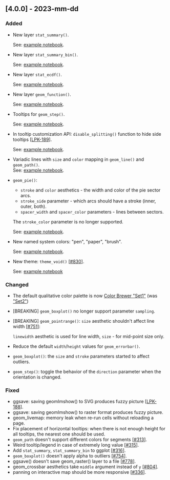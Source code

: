 ## [4.0.0] - 2023-mm-dd

### Added

- New layer `stat_summary()`.

  See: [example notebook](https://nbviewer.org/github/JetBrains/lets-plot/blob/master/docs/f-23c/stat_summary.ipynb).


- New layer `stat_summary_bin()`.

  See: [example notebook](https://nbviewer.org/github/JetBrains/lets-plot/blob/master/docs/f-23c/stat_summary_bin.ipynb).


- New layer `stat_ecdf()`.

  See: [example notebook](https://nbviewer.org/github/JetBrains/lets-plot/blob/master/docs/f-23c/stat_ecdf.ipynb). 


- New layer `geom_function()`.

  See: [example notebook](https://nbviewer.org/github/JetBrains/lets-plot/blob/master/docs/f-23c/geom_function.ipynb).


- Tooltips for `geom_step()`.

  See: [example notebook](https://nbviewer.org/github/JetBrains/lets-plot/blob/master/docs/f-23c/geom_step_tooltips.ipynb).


- In tooltip customization API:
  `disable_splitting()` function to hide side tooltips [[LPK-189](https://github.com/JetBrains/lets-plot-kotlin/issues/189)].

  See: [example notebook](https://nbviewer.org/github/JetBrains/lets-plot/blob/master/docs/f-23c/tooltips_disable_splitting.ipynb).


- Variadic lines with `size` and `color` mapping in `geom_line()` and `geom_path()`.  
See: [example notebook](https://nbviewer.org/github/JetBrains/lets-plot/blob/master/docs/f-23c/aes_size_color_variadic_lines.ipynb).


- `geom_pie()`:
  - `stroke` and `color` aesthetics - the width and color of the pie sector arcs.
  - `stroke_side` parameter - which arcs should have a stroke (inner, outer, both).
  - `spacer_width` and `spacer_color` parameters - lines between sectors.

  The `stroke_color` parameter is no longer supported.

  See: [example notebook](https://nbviewer.org/github/JetBrains/lets-plot/blob/master/docs/f-23c/geom_pie_stroke_and_spacers.ipynb).


- New named system colors: "pen", "paper", "brush".

  See: [example notebook](https://nbviewer.org/github/JetBrains/lets-plot/blob/master/docs/f-23c/named_system_colors.ipynb).


- New theme: `theme_void()` [[#830](https://github.com/JetBrains/lets-plot/issues/830)].

  See: [example notebook](https://nbviewer.org/github/JetBrains/lets-plot/blob/master/docs/f-23c/theme_void.ipynb)


### Changed

- The default qualitative color palette is now [Color Brewer "Set1"](https://colorbrewer2.org/#type=qualitative&scheme=Set1&n=9) (was ["Set2"](https://colorbrewer2.org/#type=qualitative&scheme=Set2&n=8))

- [BREAKING] `geom_boxplot()` no longer support parameter `sampling`.

- [BREAKING] `geom_pointrange()`: `size` aesthetic shouldn't affect line width [[#751](https://github.com/JetBrains/lets-plot/issues/751)]:

  `linewidth` aesthetic is used for line width, `size` - for mid-point size only.

- Reduce the default `width`/`height` values for `geom_errorbar()`.

- `geom_boxplot()`: the `size` and `stroke` parameters started to affect outliers.

- `geom_step()`: toggle the behavior of the `direction` parameter when the orientation is changed. 


### Fixed

- ggsave: saving geomImshow() to SVG produces fuzzy picture [[LPK-188](https://github.com/JetBrains/lets-plot-kotlin/issues/188)].
- ggsave: saving geomImshow() to raster format produces fuzzy picture.
- geom_livemap: memory leak when re-run cells without reloading a page.
- Fix placement of horizontal tooltips: when there is not enough height for all tooltips, the nearest one should be used.
- `geom_path` doesn't support different colors for segments [[#313](https://github.com/JetBrains/lets-plot/issues/313)].
- Weird tooltip/legend in case of extremely long value [[#315](https://github.com/JetBrains/lets-plot/issues/315)].
- Add `stat_summary`, `stat_summary_bin` to ggplot [[#316](https://github.com/JetBrains/lets-plot/issues/316)].
- `geom_boxplot()` doesn't apply alpha to outliers [[#754](https://github.com/JetBrains/lets-plot/issues/754)].
- ggsave() doesn't save geom_raster() layer to a file [[#778](https://github.com/JetBrains/lets-plot/issues/778)].
- geom_crossbar aesthetics take `middle` argument instead of `y` [[#804](https://github.com/JetBrains/lets-plot/issues/804)].
- panning on interactive map should be more responsive [[#336](https://github.com/JetBrains/lets-plot/issues/336)].

